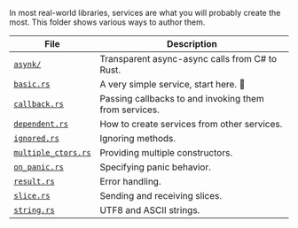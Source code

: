 In most real-world libraries, services are what you will probably create the most. This folder
shows various ways to author them.

| File                                     | Description                                           |
|------------------------------------------|-------------------------------------------------------|
| [`asynk/`](asynk)                        | Transparent async-async calls from C# to Rust.        |
| [`basic.rs`](basic.rs)                   | A very simple service, start here. 🍼                 |
| [`callback.rs`](callback.rs)             | Passing callbacks to and invoking them from services. |
| [`dependent.rs`](dependent.rs)           | How to create services from other services.           |
| [`ignored.rs`](ignored.rs)               | Ignoring methods.                                     |
| [`multiple_ctors.rs`](multiple_ctors.rs) | Providing multiple constructors.                      |
| [`on_panic.rs`](on_panic.rs)             | Specifying panic behavior.                            |
| [`result.rs`](result.rs)                 | Error handling.                                       |
| [`slice.rs`](slice.rs)                   | Sending and receiving slices.                         |
| [`string.rs`](string.rs)                 | UTF8 and ASCII strings.                               |
